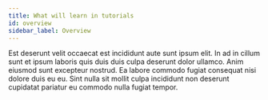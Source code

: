 ```yaml
---
title: What will learn in tutorials
id: overview
sidebar_label: Overview
---
```


<!-- @part src="../parts/overview/h1-overview-description.md" -->

Est deserunt velit occaecat est incididunt aute sunt ipsum elit. In ad in cillum sunt et ipsum laboris quis duis duis culpa deserunt dolor ullamco. Anim eiusmod sunt excepteur nostrud. Ea labore commodo fugiat consequat nisi dolore duis eu eu. Sint nulla sit mollit culpa incididunt non deserunt cupidatat pariatur eu commodo nulla fugiat tempor.
<!-- @/part -->

<!-- @part src="../parts/overview/h1-overview-body.md" -->
<!-- Your content goes here, replacing this comment -->
<!-- @/part -->

